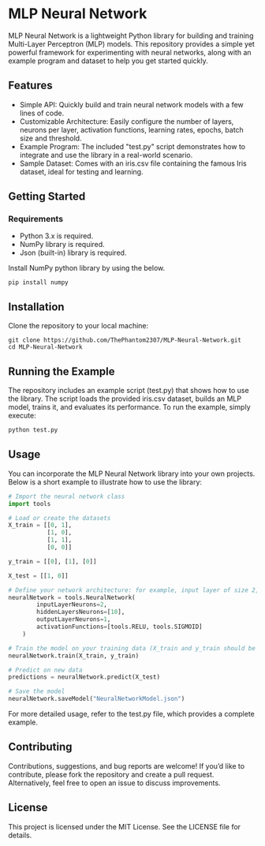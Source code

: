 # MLP Neural Network

MLP Neural Network is a lightweight Python library for building and training Multi-Layer Perceptron (MLP) models. This repository provides a simple yet powerful framework for experimenting with neural networks, along with an example program and dataset to help you get started quickly.

## Features

* Simple API: Quickly build and train neural network models with a few lines of code.
* Customizable Architecture: Easily configure the number of layers, neurons per layer, activation functions,  learning rates, epochs, batch size and threshold.
* Example Program: The included "test.py" script demonstrates how to integrate and use the library in a real-world scenario.
* Sample Dataset: Comes with an iris.csv file containing the famous Iris dataset, ideal for testing and learning.

## Getting Started

### Requirements

* Python 3.x is required.
* NumPy library is required.
* Json (built-in) library is required.

Install NumPy python library by using the below.
```
pip install numpy
```

## Installation

Clone the repository to your local machine:
```
git clone https://github.com/ThePhantom2307/MLP-Neural-Network.git
cd MLP-Neural-Network
```

## Running the Example
The repository includes an example script (test.py) that shows how to use the library. The script loads the provided iris.csv dataset, builds an MLP model, trains it, and evaluates its performance. To run the example, simply execute:

```python
python test.py
```
## Usage
You can incorporate the MLP Neural Network library into your own projects. Below is a short example to illustrate how to use the library:

```python
# Import the neural network class
import tools

# Load or create the datasets
X_train = [[0, 1],
           [1, 0],
           [1, 1],
           [0, 0]]

y_train = [[0], [1], [0]]

X_test = [[1, 0]]

# Define your network architecture: for example, input layer of size 2, one hidden layer with 10 neurons, and output layer of size 1.
neuralNetwork = tools.NeuralNetwork(
        inputLayerNeurons=2,
        hiddenLayersNeurons=[10],
        outputLayerNeurons=1,
        activationFunctions=[tools.RELU, tools.SIGMOID]
    )

# Train the model on your training data (X_train and y_train should be defined appropriately)
neuralNetwork.train(X_train, y_train)

# Predict on new data
predictions = neuralNetwork.predict(X_test)

# Save the model
neuralNetwork.saveModel("NeuralNetworkModel.json")
```
For more detailed usage, refer to the test.py file, which provides a complete example.

## Contributing
Contributions, suggestions, and bug reports are welcome! If you’d like to contribute, please fork the repository and create a pull request. Alternatively, feel free to open an issue to discuss improvements.

## License
This project is licensed under the MIT License. See the LICENSE file for details.
